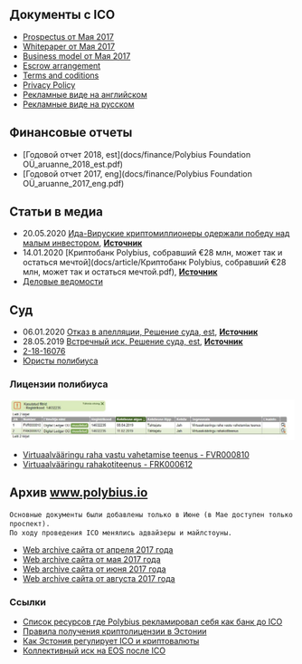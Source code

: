 
## Документы с ICO

- [Prospectus от Мая 2017](docs/ico/prospectus.pdf)
- [Whitepaper от Мая 2017](docs/ico/token_whitepaper.pdf)
- [Business model от Мая 2017](docs/ico/business_model.pdf)
- [Escrow arrangement](docs/ico/escrow_arrangement.pdf)
- [Terms and coditions](docs/ico/terms_and_conditions.pdf)
- [Privacy Policy](docs/ico/privacy_policy.pdf)
- [Рекламные виде на английском](https://www.youtube.com/playlist?list=PLjlIy-7g2Ve_HYJbI64EP6t5zuS7dPJkB)
- [Рекламные виде на русском](https://www.youtube.com/playlist?list=PLjlIy-7g2Ve-Rf1f8HxOjT6xzmfRhOBSX)

## Финансовые отчеты

- [Годовой отчет 2018, est](docs/finance/Polybius Foundation OÜ_aruanne_2018_est.pdf)
- [Годовой отчет 2017, eng](docs/finance/Polybius Foundation OÜ_aruanne_2017_eng.pdf)

## Статьи в медиа

- 20.05.2020 [Ида-Вируские криптомиллионеры одержали победу над малым инвестором](docs/article/Ида_Вируские_криптомиллионеры_одержали_победу_над_малым_инвестором.pdf), [**Источник**](https://www.dv.ee/novosti/2020/05/20/ida-viruskie-kriptomillionery-oderzhali-pobedu-nad-malym-investorom)
- 14.01.2020 [Криптобанк Polybius, собравший €28 млн, может так и остаться мечтой](docs/article/Криптобанк Polybius, собравший €28 млн, может так и остаться мечтой.pdf), [**Источник**](https://www.dv.ee/novosti/2020/01/14/kriptobank-polybius-sobravshij-28-mln-mozhet-tak-i-ostatsja-mechtoj)
- [Деловые ведомости](https://www.dv.ee/search?q=Polybius&sort=date)

## Cуд


- 06.01.2020 [Отказ в апелляции, Решение суда, est](docs/lawsuit/kohtuotsus_06.01.2020.pdf), [**Источник**](https://www.riigiteataja.ee/kohtulahendid/fail.html?fid=267093508)
- 28.05.2019 [Встречный иск, Решение суда, est](docs/lawsuit/kohtuotsus_28.05.2019.pdf), [**Источник**](https://www.riigiteataja.ee/kohtulahendid/fail.html?fid=267732495)
- [2-18-16076](https://www.riigiteataja.ee/kohtulahendid/otsingutulemus.html?kohtuasjaNumber=2-18-16076)
- [Юристы полибиуса](https://www.sorainen.com/deals/estonian-court-explains-tokenholders-rights)

### Лицензии полибиуса

![Licenses](images/polybius_licenses.jpg)

- [Virtuaalvääringu raha vastu vahetamise teenus - FVR000810](https://mtr.mkm.ee/taotluse_tulemus/506097)
- [Virtuaalvääringu rahakotiteenus - FRK000612](https://mtr.mkm.ee/taotluse_tulemus/501496)

## Арxив www.polybius.io

```
Основные документы были добавлены только в Июне (в Мае доступен только проспект). 
По ходу проведения ICO менялись адвайзеры и майлстоуны. 
```

- [Web archive сайта от апреля 2017 года](https://web.archive.org/web/20170420094524/http://www.polybius.io/)
- [Web archive сайта от мая 2017 года](https://web.archive.org/web/20170517064646/https://polybius.io/)
- [Web archive сайта от июня 2017 года](https://web.archive.org/web/20170604144240/https://polybius.io/#documents)
- [Web archive сайта от августа 2017 года](https://web.archive.org/web/20170806071446/https://polybius.io/)

### Ссылки

- [Список ресурсов где Polybius рекламировал себя как банк до ICO](links.md)
- [Правила получения криптолицензии в Эстонии](https://forklog.com/yuristy-rasskazali-o-novyh-pravilah-polucheniya-kriptolitsenzii-v-estonii)
- [Как Эстония регулирует ICO и криптовалюты](https://lawstrust.com/news/kak-ehstoniya-reguliruet-ico-i-kriptovalyuty)
- [Коллективный иск на EOS после ICO](https://forklog.com/protiv-block-one-broka-pirsa-i-dena-larimera-podan-kollektivnyj-isk-v-svyazi-s-ico-proekta-eos/)